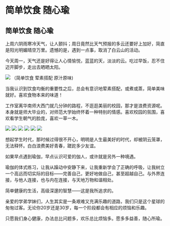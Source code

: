# 简单饮食 随心瑜


## **简单饮食 随心瑜**

上周六阴雨寒冷天气，让人颤抖；周日竟然比天气预报的多云还要好上加好，简直是阳光明媚晴空万里。遗憾的是，遇到一点事，取消了白云山的活动。

今天周一，天气还是好得让人心情愉悦，蓝蓝的天，淡淡的云。吃过早饭，忍不住迈开脚步，走出去晒晒太阳。

![](https://oss.sssmoe.com/wp-content/uploads202406062154667.jpg)
（简单饮食 荤素搭配 原汁原味)

当我认识到饮食均衡的重要性之后，总会有意识地荤素搭配，或煮或蒸，简单美味就好。喜欢食物本来的味道！

工作室离华南师大西门就几分钟的路程，不逛逛美丽的校园，那才是浪费资源呢。本身就是师大毕业的，对师范大学始终怀着一种特别的情感。喜欢校园的氛围，喜欢看学生朝气的脸庞，喜欢一草一木。

![](https://oss.sssmoe.com/wp-content/uploads202406062154668.jpg)
![](https://oss.sssmoe.com/wp-content/uploads202406062154669.jpg)
![](https://oss.sssmoe.com/wp-content/uploads202406062154670.jpg)
![](https://oss.sssmoe.com/wp-content/uploads202406062154671.jpg)
![](https://oss.sssmoe.com/wp-content/uploads202406062154672.jpg)
![](https://oss.sssmoe.com/wp-content/uploads202406062154673.jpg)

想起学生时代，那时候过得很不开心，明明是人生最美好的时代，却被阴云笼罩，无法释怀。白白浪费美好青春，蹉跎多少友谊。

如果早点遇到瑜伽，早点认识可爱的伽人，或许就是另外一种境遇。

瑜伽的体式练习，让我从躁动中安静下来，让我重新学会了正确的呼吸，让我树立一个高远而切实际的目标——完善自己，更好地做自己，甚至超越自己。与外界连接，与他人连接，也与内在连接，与天地万物和谐相处。

简单健康的生活，高级深邃的智慧——这是我所追求的。

亲爱的学弟学妹们，人生其实是一条艰难又充满乐趣的道路，我们只是这个星球的匆匆过客。无论你20岁还是30岁，每一个阶段都会有相应的烦恼和乐趣。

只愿我们身心健康，办法总比问题多，欢乐总比烦恼多。愿多多益善，随心所瑜。


